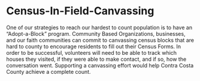 # Census-In-Field-Canvassing

One of our strategies to reach our hardest to count population is to have an “Adopt-a-Block” program. Community Based Organizations, businesses, and our faith communities can commit to canvassing census blocks that are hard to county to encourage residents to fill out their Census Forms. In order to be successful, volunteers will need to be able to track which houses they visited, if they were able to make contact, and if so, how the conversation went. Supporting a canvassing effort would help Contra Costa County achieve a complete count.
